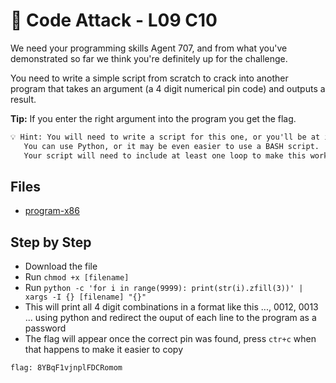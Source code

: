 # 💫 Code Attack - L09 C10

We need your programming skills Agent 707, and from what you've demonstrated so far we think you're definitely up for the challenge.

You need to write a simple script from scratch to crack into another program that takes an argument (a 4 digit numerical pin code) and outputs a result.

**Tip:** If you enter the right argument into the program you get the flag.

```txt
💡 Hint: You will need to write a script for this one, or you'll be at it for a very long time.
   You can use Python, or it may be even easier to use a BASH script.
   Your script will need to include at least one loop to make this work. If you're using BASH you might consider a while loop.
```

## Files

- [program-x86](/assets/codeattack1)

## Step by Step

- Download the file
- Run `chmod +x [filename]`
- Run `python -c 'for i in range(9999): print(str(i).zfill(3))' | xargs -I {} [filename] "{}"
`
- This will print all 4 digit combinations in a format like this ..., 0012, 0013 ... using python and redirect the ouput of each line to the program as a password
- The flag will appear once the correct pin was found, press `ctr+c` when that happens to make it easier to copy

`flag: 8YBqF1vjnplFDCRomom`
